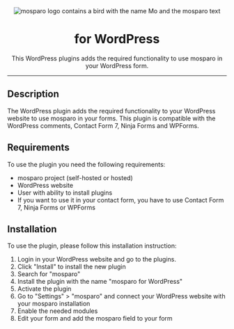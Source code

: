 &nbsp;
<p align="center">
    <img src="https://github.com/mosparo/mosparo/blob/master/assets/images/mosparo-logo.svg?raw=true" alt="mosparo logo contains a bird with the name Mo and the mosparo text"/>
</p>

<h1 align="center">
    for WordPress
</h1>
<p align="center">
    This WordPress plugins adds the required functionality to use mosparo in your WordPress form.
</p>

-----

## Description
The WordPress plugin adds the required functionality to your WordPress website to use mosparo in your forms.
This plugin is compatible with the WordPress comments, Contact Form 7, Ninja Forms and WPForms.

## Requirements
To use the plugin you need the following requirements:
- mosparo project (self-hosted or hosted)
- WordPress website
- User with ability to install plugins
- If you want to use it in your contact form, you have to use Contact Form 7, Ninja Forms or WPForms

## Installation
To use the plugin, please follow this installation instruction:

1. Login in your WordPress website and go to the plugins.
2. Click "Install" to install the new plugin
3. Search for "mosparo"
4. Install the plugin with the name "mosparo for WordPress"
5. Activate the plugin
6. Go to "Settings" > "mosparo" and connect your WordPress website with your mosparo installation
7. Enable the needed modules
8. Edit your form and add the mosparo field to your form